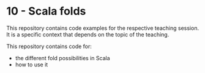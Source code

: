 # 10 - Scala folds

This repository contains code examples for the respective teaching session. It is a specific context that depends on the topic of the teaching.

This repository contains code for:
- the different fold possibilities in Scala
- how to use it
